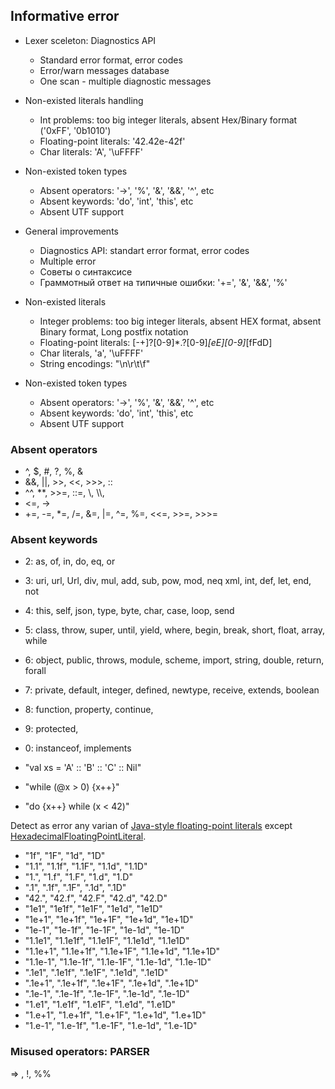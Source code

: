 ## Informative error

- Lexer sceleton: Diagnostics API
  - Standard error format, error codes
  - Error/warn messages database
  - One scan - multiple diagnostic messages
- Non-existed literals handling
  - Int problems: too big integer literals, absent Hex/Binary format ('0xFF', '0b1010')
  - Floating-point literals: '42.42e-42f'
  - Char literals: 'A', '\uFFFF'
- Non-existed token types
  - Absent operators: '->', '%', '&', '&&', '^', etc
  - Absent keywords: 'do', 'int', 'this', etc
  - Absent UTF support

- General improvements
  - Diagnostics API: standart error format, error codes
  - Multiple error  
  - Советы о синтаксисе
  - Граммотный ответ на типичные ошибки: '+=', '&', '&&', '%'
- Non-existed literals
  - Integer problems: too big integer literals, absent HEX format, absent Binary format, Long postfix notation
  - Floating-point literals: \[-+\]?\[0-9\]\*\.?\[0-9\]*\[eE\]\[0-9\]*\[fFdD\]
  - Char literals, 'a', '\uFFFF'
  - String encodings: "\n\r\t\f"
- Non-existed token types
  - Absent operators: '->', '%', '&', '&&', '^', etc
  - Absent keywords: 'do', 'int', 'this', etc
  - Absent UTF support

### Absent operators
- ^, $, #, ?, %, & 
- &&, ||, >>, <<, >>>, ::
- ^^, \*\*, >>=, ::=, \\, \\\\, 
- <=, ->
- +=, -=, \*=, /=, &=, |=, ^=, %=, <<=, >>=, >>>=



### Absent keywords
- 2: as, of, in, do, eq, or
- 3: uri, url, Url, div, mul, add, sub, pow, mod, neq xml, int, def, let, end, not
- 4: this, self, json, type, byte, char, case, loop, send
- 5: class, throw, super, until, yield, where, begin, break, short, float, array, while
- 6: object, public, throws, module, scheme, import, string, double, return, forall 
- 7: private, default, integer, defined, newtype, receive, extends, boolean 
- 8: function, property, continue, 
- 9: protected, 
- 0: instanceof, implements  

- "val xs = 'A' :: 'B' :: 'C' :: Nil"
- "while (@x > 0) {x++}"
- "do {x++} while (x < 42)"


Detect as error any varian of [Java-style floating-point literals](https://docs.oracle.com/javase/specs/jls/se11/html/jls-3.html#jls-3.10.2) except [HexadecimalFloatingPointLiteral](https://docs.oracle.com/javase/specs/jls/se11/html/jls-3.html#jls-HexadecimalFloatingPointLiteral).
- "1f", "1F", "1d", "1D"
- "1.1", "1.1f", "1.1F", "1.1d", "1.1D"
- "1.", "1.f", "1.F", "1.d", "1.D"
- ".1", ".1f", ".1F", ".1d", ".1D"
- "42.", "42.f", "42.F", "42.d", "42.D"
- "1e1", "1e1f", "1e1F", "1e1d", "1e1D"
- "1e+1", "1e+1f", "1e+1F", "1e+1d", "1e+1D"
- "1e-1", "1e-1f", "1e-1F", "1e-1d", "1e-1D"
- "1.1e1", "1.1e1f", "1.1e1F", "1.1e1d", "1.1e1D"
- "1.1e+1", "1.1e+1f", "1.1e+1F", "1.1e+1d", "1.1e+1D"
- "1.1e-1", "1.1e-1f", "1.1e-1F", "1.1e-1d", "1.1e-1D"
- ".1e1", ".1e1f", ".1e1F", ".1e1d", ".1e1D"
- ".1e+1", ".1e+1f", ".1e+1F", ".1e+1d", ".1e+1D"
- ".1e-1", ".1e-1f", ".1e-1F", ".1e-1d", ".1e-1D"
- "1.e1", "1.e1f", "1.e1F", "1.e1d", "1.e1D"
- "1.e+1", "1.e+1f", "1.e+1F", "1.e+1d", "1.e+1D"
- "1.e-1", "1.e-1f", "1.e-1F", "1.e-1d", "1.e-1D"

### Misused operators: PARSER
=> , !, %%
